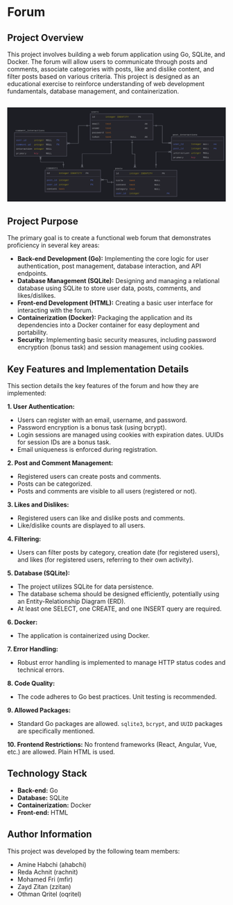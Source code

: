 # Forum 

## Project Overview

This project involves building a web forum application using Go, SQLite, and Docker. The forum will allow users to communicate through posts and comments, associate categories with posts, like and dislike content, and filter posts based on various criteria.  This project is designed as an educational exercise to reinforce understanding of web development fundamentals, database management, and containerization.

##
![Alt text](./diagram.png)

## Project Purpose

The primary goal is to create a functional web forum that demonstrates proficiency in several key areas:

* **Back-end Development (Go):** Implementing the core logic for user authentication, post management, database interaction, and API endpoints.
* **Database Management (SQLite):** Designing and managing a relational database using SQLite to store user data, posts, comments, and likes/dislikes.
* **Front-end Development (HTML):** Creating a basic user interface for interacting with the forum.
* **Containerization (Docker):** Packaging the application and its dependencies into a Docker container for easy deployment and portability.
* **Security:** Implementing basic security measures, including password encryption (bonus task) and session management using cookies.

## Key Features and Implementation Details

This section details the key features of the forum and how they are implemented:

**1. User Authentication:**

*   Users can register with an email, username, and password.
*   Password encryption is a bonus task (using bcrypt).
*   Login sessions are managed using cookies with expiration dates.  UUIDs for session IDs are a bonus task.
*   Email uniqueness is enforced during registration.

**2. Post and Comment Management:**

*   Registered users can create posts and comments.
*   Posts can be categorized.
*   Posts and comments are visible to all users (registered or not).

**3. Likes and Dislikes:**

*   Registered users can like and dislike posts and comments.
*   Like/dislike counts are displayed to all users.

**4. Filtering:**

*   Users can filter posts by category, creation date (for registered users), and likes (for registered users, referring to their own activity).

**5. Database (SQLite):**

*   The project utilizes SQLite for data persistence.
*   The database schema should be designed efficiently, potentially using an Entity-Relationship Diagram (ERD).
*   At least one SELECT, one CREATE, and one INSERT query are required.

**6. Docker:**

*   The application is containerized using Docker.

**7. Error Handling:**

*   Robust error handling is implemented to manage HTTP status codes and technical errors.

**8. Code Quality:**

*   The code adheres to Go best practices.  Unit testing is recommended.

**9. Allowed Packages:**

*   Standard Go packages are allowed.  `sqlite3`, `bcrypt`, and `UUID` packages are specifically mentioned.

**10. Frontend Restrictions:**  No frontend frameworks (React, Angular, Vue, etc.) are allowed.  Plain HTML is used.


## Technology Stack

* **Back-end:** Go
* **Database:** SQLite
* **Containerization:** Docker
* **Front-end:** HTML


## Author Information

This project was developed by the following team members:

* Amine Habchi (ahabchi)
* Reda Achnit (rachnit)
* Mohamed Fri (mfir)
* Zayd Zitan (zzitan)
* Othman Qritel (oqritel)
